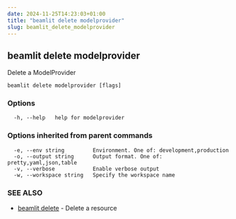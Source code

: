 ```yaml
---
date: 2024-11-25T14:23:03+01:00
title: "beamlit delete modelprovider"
slug: beamlit_delete_modelprovider
---
```

## beamlit delete modelprovider

Delete a ModelProvider

```
beamlit delete modelprovider [flags]
```

### Options

```
  -h, --help   help for modelprovider
```

### Options inherited from parent commands

```
  -e, --env string         Environment. One of: development,production
  -o, --output string      Output format. One of: pretty,yaml,json,table
  -v, --verbose            Enable verbose output
  -w, --workspace string   Specify the workspace name
```

### SEE ALSO

* [beamlit delete](beamlit_delete.md)	 - Delete a resource

